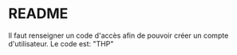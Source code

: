 # README

Il faut renseigner un code d'accès afin de pouvoir créer un compte d'utilisateur. Le code est: "THP"
